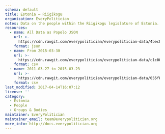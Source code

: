 ```yaml
---
schema: default
title: Estonia — Riigikogu
organization: EveryPolitician
notes: Data on the people within the Riigikogu legislature of Estonia.
resources:
  - name: All Data as Popolo JSON
    url: >-
      https://cdn.rawgit.com/everypolitician/everypolitician-data/4bec8a1f60864bacaa400bf359b287a39904bbce/data/Estonia/Riigikogu/ep-popolo-v1.0.json
    format: json
  - name: From 2015-03-30
    url: >-
      https://cdn.rawgit.com/everypolitician/everypolitician-data/c1c007f5725514cc6ef18a5eab76fdd294cc11fc/data/Estonia/Riigikogu/term-13.csv
    format: csv
  - name: 2011-03-27 to 2015-03-23
    url: >-
      https://cdn.rawgit.com/everypolitician/everypolitician-data/055f8d8317a977aea9510c169c73b6f8f0052f99/data/Estonia/Riigikogu/term-12.csv
    format: csv
last_modified: 2017-04-14T16:07:12
license: ''
category:
  - Estonia
  - People
  - Groups & Bodies
maintainer: EveryPolitician
maintainer_email: team@everypolitician.org
more_info: http://docs.everypolitician.org
---
```

